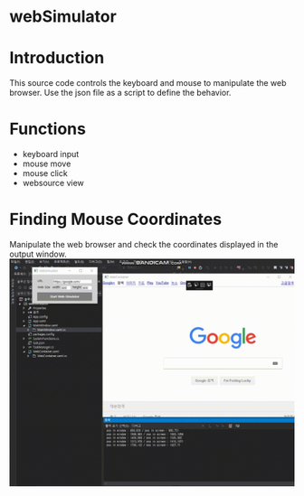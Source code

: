# webSimulator


# Introduction
This source code controls the keyboard and mouse to manipulate the web browser. Use the json file as a script to define the behavior.

# Functions
 - keyboard input
 - mouse move
 - mouse click
 - websource view
 
 # Finding Mouse Coordinates
 Manipulate the web browser and check the coordinates displayed in the output window.
 ![Alt Text](https://github.com/chaseYLC/webSimulator/blob/master/doc/mousePosition.gif)
 
 

